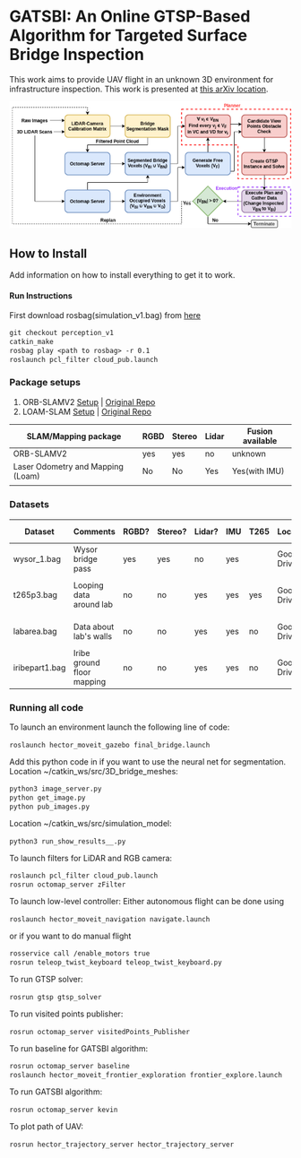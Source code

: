 
# GATSBI: An Online GTSP-Based Algorithm for Targeted Surface Bridge Inspection
This work aims to provide UAV flight in an unknown 3D environment for infrastructure inspection. This work is presented at [this arXiv location]().
<!--Add this arXiv link-->

<!-- ### Current perception version - Perception V1 -->

![](ICRA_2021_3D_Bridge_Block_Diagram.png)

<!-- **Note** The red lines indicate rostopic names -->

## How to Install
Add information on how to install everything to get it to work.

#### Run Instructions
First download rosbag(simulation_v1.bag) from [here](https://drive.google.com/file/d/1f-OXbnUOXiB1iEFGs9W5oXcsnhm74dib/view?usp=sharing)

```
git checkout perception_v1
catkin_make
rosbag play <path to rosbag> -r 0.1
roslaunch pcl_filter cloud_pub.launch
```

### Package setups

1. ORB-SLAMV2 [Setup](ORB/ORB_SLAM2) | [Original Repo](https://github.com/raulmur/ORB_SLAM2)
2. LOAM-SLAM [Setup](LOAM) | [Original Repo](https://github.com/laboshinl/loam_velodyne)



| SLAM/Mapping package  | RGBD  | Stereo  | Lidar  | Fusion available |
|---                    |---    |---      |---     |---               |
| ORB-SLAMV2            | yes   | yes     | no     |   unknown        |
|  Laser Odometry and Mapping (Loam) |  No | No  | Yes  | Yes(with IMU)  |
|   |   |   |   |   |


### Datasets

| Dataset | Comments | RGBD?  | Stereo?  | Lidar? | IMU | T265 | Location |  Best Mapping| Snapshots/sample|
|---         |---    |---      |---     |---      |--   |---   |----   |--- | --- |
| wysor_1.bag | Wysor bridge pass | yes   | yes     | no |  yes  | |  Google Drive   |   LOAM  | |
| t265p3.bag | Looping data around lab  | no   | no     | yes |  yes  | yes |  Google Drive   |   LOAM (fused with IMU)| |
| labarea.bag | Data about lab's walls  | no   | no     | yes |  yes  | no |  Google Drive   |   LOAM & Open mapping| |
| iribepart1.bag  | Iribe ground floor mapping  | no  | no  | yes | yes| no | Google Drive|  LOAM| |


### Running all code
To launch an environment launch the following line of code:

`roslaunch hector_moveit_gazebo final_bridge.launch`

Add this python code in if you want to use the neural net for segmentation.
Location ~/catkin_ws/src/3D_bridge_meshes:

```
python3 image_server.py
python get_image.py
python pub_images.py
```

Location ~/catkin_ws/src/simulation_model:

`python3 run_show_results__.py`


To launch filters for LiDAR and RGB camera:

```
roslaunch pcl_filter cloud_pub.launch
rosrun octomap_server zFilter
```

To launch low-level controller:
Either autonomous flight can be done using

`roslaunch hector_moveit_navigation navigate.launch`

or if you want to do manual flight

```
rosservice call /enable_motors true
rosrun teleop_twist_keyboard teleop_twist_keyboard.py
```

To run GTSP solver:

`rosrun gtsp gtsp_solver`

To run visited points publisher:

`rosrun octomap_server visitedPoints_Publisher`

To run baseline for GATSBI algorithm:

```
rosrun octomap_server baseline
roslaunch hector_moveit_frontier_exploration frontier_explore.launch
```

To run GATSBI algorithm:

`rosrun octomap_server kevin`

To plot path of UAV:

`rosrun hector_trajectory_server hector_trajectory_server`
